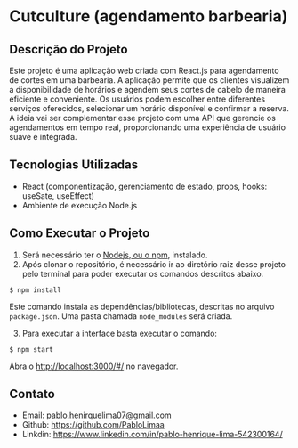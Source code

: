 # Cutculture (agendamento barbearia)

## Descrição do Projeto

Este projeto é uma aplicação web criada com React.js para agendamento de cortes em uma barbearia. A aplicação permite que os clientes visualizem a disponibilidade de horários e agendem seus cortes de cabelo de maneira eficiente e conveniente.
Os usuários podem escolher entre diferentes serviços oferecidos, selecionar um horário disponível e confirmar a reserva. A ideia vai ser complementar esse projeto com uma API que gerencie os agendamentos em tempo real, proporcionando uma experiência de usuário suave e integrada.

## Tecnologias Utilizadas

- React (componentização, gerenciamento de estado, props, hooks: useSate, useEffect)
- Ambiente de execução Node.js

## Como Executar o Projeto

1. Será necessário ter o [Nodejs, ou o npm,](https://nodejs.org/en/download/) instalado.
2. Após clonar o repositório, é necessário ir ao diretório raiz desse projeto pelo terminal para poder executar os comandos descritos abaixo.

```
$ npm install
```

Este comando instala as dependências/bibliotecas, descritas no arquivo `package.json`. Uma pasta chamada `node_modules` será criada.

3. Para executar a interface basta executar o comando:

```
$ npm start
```

Abra o [http://localhost:3000/#/](http://localhost:3000/#/) no navegador.

## Contato

- Email: pablo.henirquelima07@gmail.com
- Github: https://github.com/PabloLimaa
- Linkdin: https://www.linkedin.com/in/pablo-henrique-lima-542300164/
